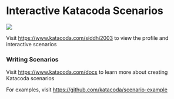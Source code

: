 # Interactive Katacoda Scenarios

[![](http://shields.katacoda.com/katacoda/siddhi2003/count.svg)](https://www.katacoda.com/siddhi2003 "Get your profile on Katacoda.com")

Visit https://www.katacoda.com/siddhi2003 to view the profile and interactive scenarios

### Writing Scenarios
Visit https://www.katacoda.com/docs to learn more about creating Katacoda scenarios

For examples, visit https://github.com/katacoda/scenario-example
